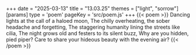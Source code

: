 +++
date = "2025-03-13"
title = "13.03.25"
themes = ["light", "sorrow"]
[params]
  type = 'poem'
  pageKey = 'src/poem.js'
+++
{{< poem >}}
Dancing lights at the call of a haloed moon,
The chilly overheating, the sober headache and forgetting,
The staggering humanity lining the streets like cilia,
The night grows old and festers to its silent buzz,
Why are you hidden, pied piper?
Care to share your hideous beauty with the evening air?
{{< /poem >}}